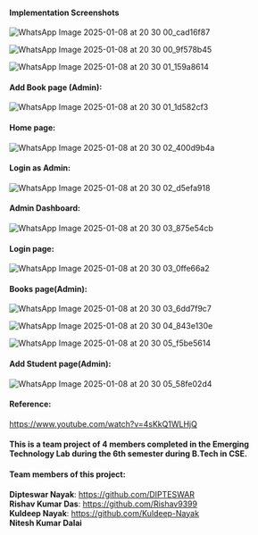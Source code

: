 #### Implementation Screenshots

![WhatsApp Image 2025-01-08 at 20 30 00_cad16f87](https://github.com/user-attachments/assets/42d2bee0-5c80-4ca3-8ba1-751a925efcee)

![WhatsApp Image 2025-01-08 at 20 30 00_9f578b45](https://github.com/user-attachments/assets/846b17f0-a209-410b-9142-c6ca4d774582)

![WhatsApp Image 2025-01-08 at 20 30 01_159a8614](https://github.com/user-attachments/assets/c3f5a322-af9e-4dc0-af84-a384c8048bf2)

#### Add Book page (Admin):

![WhatsApp Image 2025-01-08 at 20 30 01_1d582cf3](https://github.com/user-attachments/assets/6573ca9d-68f4-41d3-ab98-7e9a52c30476)

#### Home page: 

![WhatsApp Image 2025-01-08 at 20 30 02_400d9b4a](https://github.com/user-attachments/assets/d3503c49-968e-4ab7-9e88-d77258a43b40)

#### Login as Admin:

![WhatsApp Image 2025-01-08 at 20 30 02_d5efa918](https://github.com/user-attachments/assets/c993d741-16e6-4924-90a4-a1402e497e85)

#### Admin Dashboard:

![WhatsApp Image 2025-01-08 at 20 30 03_875e54cb](https://github.com/user-attachments/assets/defae175-c8db-4cc6-9be3-5bebbfcafcc5)

#### Login page: 

![WhatsApp Image 2025-01-08 at 20 30 03_0ffe66a2](https://github.com/user-attachments/assets/b98de881-0e02-4572-97f9-1e90269460c8)

#### Books page(Admin):

![WhatsApp Image 2025-01-08 at 20 30 03_6dd7f9c7](https://github.com/user-attachments/assets/a3e3127a-8e9a-4b11-8821-def7ebcbad16)

![WhatsApp Image 2025-01-08 at 20 30 04_843e130e](https://github.com/user-attachments/assets/cd371264-eaf7-4632-9478-d9802152a61a)

![WhatsApp Image 2025-01-08 at 20 30 05_f5be5614](https://github.com/user-attachments/assets/8b53be5a-949b-47f2-9aa1-50b4a95ba96e)

#### Add Student page(Admin):

![WhatsApp Image 2025-01-08 at 20 30 05_58fe02d4](https://github.com/user-attachments/assets/7272590f-06c0-4efd-91b7-d1c82dc2e423)

#### Reference:  
https://www.youtube.com/watch?v=4sKkQ1WLHjQ

#### This is a team project of 4 members completed in the Emerging Technology Lab during the 6th semester during B.Tech in CSE.
#### Team members of this project:
**Dipteswar Nayak**: https://github.com/DIPTESWAR  
**Rishav Kumar Das**: https://github.com/Rishav9399  
**Kuldeep Nayak**: https://github.com/Kuldeep-Nayak  
**Nitesh Kumar Dalai**
